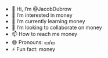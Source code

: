 - 👋 Hi, I’m @JacobDubrow
- 👀 I’m interested in money
- 🌱 I’m currently learning money
- 💞️ I’m looking to collaborate on money
- 📫 How to reach me money
- 😄 Pronouns: 💵/💷
- ⚡ Fun fact: money

<!---
JacobDubrow/JacobDubrow is a ✨ special ✨ repository because its `README.md` (this file) appears on your GitHub profile.
You can click the Preview link to take a look at your changes.
--->
